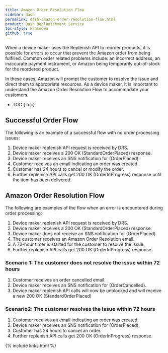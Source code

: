 ```yaml
---
title: Amazon Order Resolution Flow
sidebar: dash
permalink: dash-amazon-order-resolution-flow.html
product: Dash Replenishment Service
toc-style: kramdown
github: true
---
```


When a device maker uses the Replenish API to reorder products, it is possible for errors to occur that prevent the Amazon order from being fulfilled. Common order related problems include: an incorrect address, an inaccurate payment instrument, or Amazon being temporarily out-of-stock for the reordered product.

In these cases, Amazon will prompt the customer to resolve the issue and direct them to appropriate resources. As a device maker, it is important to understand the Amazon Order Resolution Flow to accommodate your customers.

* TOC
{:toc}

## Successful Order Flow

The following is an example of a successful flow with no order processing issues:

1.  Device maker replenish API request is received by DRS.
2.  Device maker receives a 200 OK (StandardOrderPlaced) response.
3.  Device maker receives an SNS notification for (OrderPlaced).
4.  Customer receives an email indicating an order was created.
5.  Customer has 24 hours to cancel or modify the order.
6.  Further replenish API calls get 200 OK (OrderInProgress) response until the item has been delivered.

## Amazon Order Resolution Flow

The following are examples of the flow when an error is encountered during order processing:

1.  Device maker replenish API request is received by DRS.
2.  Device maker receives a 200 OK (StandardOrderPlaced) response.
3.  Device maker does not receive an SNS notification for (OrderPlaced).
4.  The customer receives an Amazon Order Resolution email.
5.  A 72-hour timer is started for the customer to resolve the issue.
6.	Further replenish API calls get 200 OK (OrderInProgress) response.

### Scenario 1: The customer does not resolve the issue within 72 hours

1.  Customer receives an order cancelled email.
2.  Device maker receives an SNS notification for (OrderCancelled).
3.  Device maker replenish API calls will now be unblocked and will receive a new 200 OK (StandardOrderPlaced)

### Scenario2: The customer resolves the issue within 72 hours

1.  Customer receives an email indicating an order was created.
2.  Device maker receives an SNS notification for (OrderPlaced).
3.  Customer has 24 hours to cancel an order.
4.  Further replenish API calls get 200 OK (OrderInProgress) response.

{% include links.html %}

